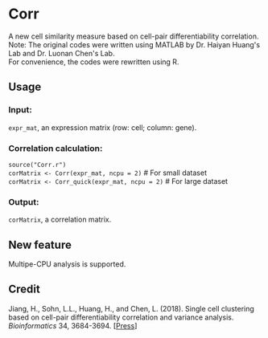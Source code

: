 # Corr
A new cell similarity measure based on cell-pair differentiability correlation.  
Note: The original codes were written using MATLAB by Dr. Haiyan Huang's Lab and Dr. Luonan Chen's Lab.  
For convenience, the codes were rewritten using R.

## Usage
### Input:
`expr_mat`, an expression matrix (row: cell; column: gene).
### Correlation calculation:
`source("Corr.r")`  
`corMatrix <- Corr(expr_mat, ncpu = 2)` # For small dataset  
`corMatrix <- Corr_quick(expr_mat, ncpu = 2)` # For large dataset
### Output:
`corMatrix`, a correlation matrix.

## New feature
Multipe-CPU analysis is supported.

## Credit
Jiang, H., Sohn, L.L., Huang, H., and Chen, L. (2018). Single cell clustering based on cell-pair differentiability correlation and variance analysis. *Bioinformatics* 34, 3684-3694. [[Press](https://academic.oup.com/bioinformatics/article/34/21/3684/4996592)]
